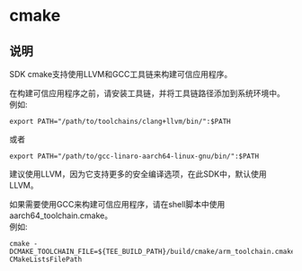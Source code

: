 # cmake<a name="ZH-CN_TOPIC_0000001078026808"></a>

## 说明
SDK cmake支持使用LLVM和GCC工具链来构建可信应用程序。

在构建可信应用程序之前，请安装工具链，并将工具链路径添加到系统环境中。<br>
例如:<br>
```
export PATH="/path/to/toolchains/clang+llvm/bin/":$PATH
```
或者
```
export PATH="/path/to/gcc-linaro-aarch64-linux-gnu/bin/":$PATH
```


建议使用LLVM，因为它支持更多的安全编译选项，在此SDK中，默认使用LLVM。

如果需要使用GCC来构建可信应用程序，请在shell脚本中使用aarch64_toolchain.cmake。<br>
例如:
```
cmake -DCMAKE_TOOLCHAIN_FILE=${TEE_BUILD_PATH}/build/cmake/arm_toolchain.cmake CMakeListsFilePath
```

